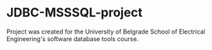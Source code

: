 # JDBC-MSSSQL-project
Project was created for the University of Belgrade School of Electrical Engineering's software database tools course.
